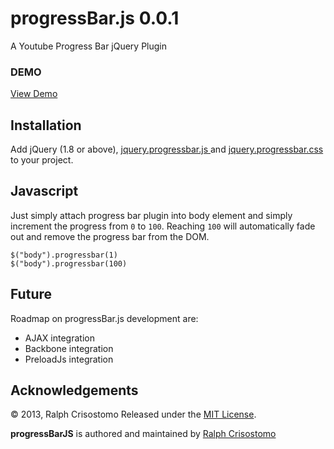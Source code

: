 # progressBar.js 0.0.1


A Youtube Progress Bar jQuery Plugin

### DEMO
[View Demo](http://demo.ralphcrisostomo.net/progressBarJS/)

## Installation

Add jQuery (1.8 or above), [jquery.progressbar.js ](https://raw.github.com/ralphcrisostomo/progressBarJS/master/build/javascripts/jquery.progressbar.js) and [jquery.progressbar.css](https://raw.github.com/ralphcrisostomo/progressBarJS/master/build/stylesheets/jquery.progressbar.css) to your project.



## Javascript

Just simply attach progress bar plugin into body element and simply increment the progress from `0` to `100`. 
Reaching `100` will automatically fade out and remove the progress bar from the DOM.	 

	$("body").progressbar(1)
	$("body").progressbar(100)
	
## Future

Roadmap on progressBar.js development are:

- AJAX integration
- Backbone integration
- PreloadJs integration

## Acknowledgements

© 2013, Ralph Crisostomo Released under the [MIT License](License.md).

**progressBarJS** is authored and maintained by [Ralph Crisostomo][rrec]

[rrec]: http://ralphcrisostomo.net
